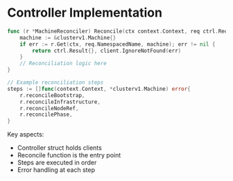 # Controller Implementation

<style>
  .slidev-layout {
    font-size: 0.9em;
  }
</style>

```go {all|6-12|14-20|all}
func (r *MachineReconciler) Reconcile(ctx context.Context, req ctrl.Request) (ctrl.Result, error) {
    machine := &clusterv1.Machine{}
    if err := r.Get(ctx, req.NamespacedName, machine); err != nil {
        return ctrl.Result{}, client.IgnoreNotFound(err)
    }
    // Reconciliation logic here
}

// Example reconciliation steps
steps := []func(context.Context, *clusterv1.Machine) error{
    r.reconcileBootstrap,
    r.reconcileInfrastructure,
    r.reconcileNodeRef,
    r.reconcilePhase,
}
```

<v-click>

Key aspects:
- Controller struct holds clients
- Reconcile function is the entry point
- Steps are executed in order
- Error handling at each step

</v-click>